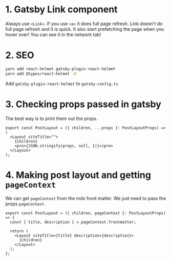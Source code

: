 # 1. Gatsby Link component

Always use `<Link>`.
If you use `<a>` it does full page refresh. Link doesn't do full page refresh and it is quick. It also start prefetching the page when you hover over! You can see it in the network tab!

# 2. SEO

```bash
yarn add react-helmet gatsby-plugin-react-helmet
yarn add @types/react-helmet -D
```

Add `gatsby-plugin-react-helmet` to `gatsby-config.ts`

# 3. Checking props passed in gatsby

The best way is to print them out the props.

```tsx
export const PostLayout = ({ children, ...props }: PostLayoutProps) => (
  <Layout siteTitle="">
    {children}
    <pre>{JSON.stringify(props, null, 1)}</pre>
  </Layout>
);
```

# 4. Making post layout and getting `pageContext`

We can get `pageContext` from the mdx front matter. We just need to pass the props `pageContext`.

```tsx
export const PostLayout = ({ children, pageContext }: PostLayoutProps) => {
  const { title, description } = pageContext.frontmatter;

  return (
    <Layout siteTitle={title} description={description}>
      {children}
    </Layout>
  );
};
```
